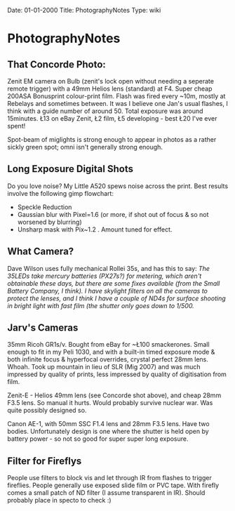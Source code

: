 Date: 01-01-2000
Title: PhotographyNotes
Type: wiki


PhotographyNotes 
================





That Concorde Photo:
--------------------

Zenit EM camera on Bulb (zenit's lock open without needing a seperate
remote trigger) with a 49mm Helios lens (standard) at F4. Super cheap
200ASA Bonusprint colour-print film. Flash was fired every \~10m, mostly
at Rebelays and sometimes between. It was I believe one Jan's usual
flashes, I think with a guide number of around 50. Total exposure was
around 15minutes. Ł13 on eBay Zenit, Ł2 film, Ł5 developing - best Ł20
I've ever spent!

Spot-beam of miglights is strong enough to appear in photos as a rather
sickly green spot; omni isn't generally strong enough.





Long Exposure Digital Shots
---------------------------

Do you love noise? My Little A520 spews noise across the print. Best
results involve the following gimp flowchart:

-   Speckle Reduction
-   Gaussian blur with Pixel=1.6 (or more, if shot out of focus & so not
    worsened by blurring)
-   Unsharp mask with Pix\~1.2 . Amount tuned for effect.





What Camera?
------------

Dave Wilson uses fully mechanical Rollei 35s, and has this to say: *The
35LEDs take mercury batteries (PX27s?) for metering, which aren't
obtainable these days, but there are some fixes available (from the
Small Battery Company, I think). I have skylight filters on all the
cameras to protect the lenses, and I think I have a couple of ND4s for
surface shooting in bright light with fast film (the shutter only goes
down to 1/500.*





Jarv's Cameras
--------------

35mm Ricoh GR1s/v. Bought from eBay for \~Ł100 smackerones. Small enough
to fit in my Peli 1030, and with a built-in timed exposure mode & both
infinite focus & hyperfocal overrides, crystal perfect 28mm lens. Whoah.
Took up mountain in lieu of SLR (Mig 2007) and was much impressed by
quality of prints, less impressed by quality of digitisation from film.

Zenit-E - Helios 49mm lens (see Concorde shot above), and cheap 28mm
F3.5 lens. So manual it hurts. Would probably survive nuclear war. Was
quite possibly designed so.

Canon AE-1, with 50mm SSC F1.4 lens and 28mm F3.5 lens. Have two bodies.
Unfortunately design is one where the shutter is held open by battery
power - so not so good for super super long exposure.





Filter for Fireflys
-------------------

People use filters to block vis and let through IR from flashes to
trigger fireflies. People generally use exposed slide film or PVC tape.
With firefly comes a small patch of ND filter (I assume transparent in
IR). Should probably place in specto to check :)







